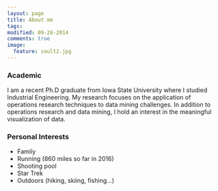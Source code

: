 ```yaml
---
layout: page
title: About me
tags: 
modified: 09-26-2014
comments: true
image:  
  feature: sault2.jpg
---
```


### Academic  
I am a recent Ph.D graduate from Iowa State University where I studied Industrial Engineering.  My research focuses on the application of operations research techniques to data mining challenges.  In addition to operations research and data mining, I hold an interest in the meaningful visualization of data.

### Personal Interests  
- Family
- Running (860 miles so far in 2016)
- Shooting pool
- Star Trek
- Outdoors (hiking, skiing, fishing...)  

